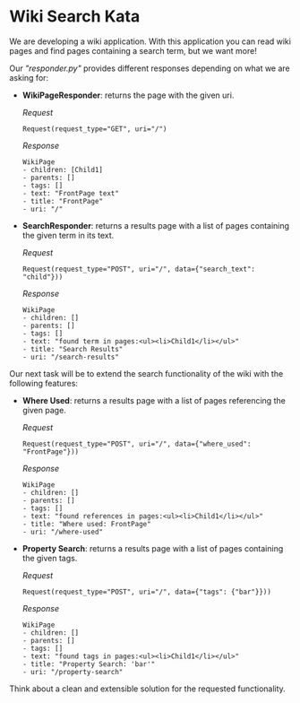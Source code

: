 Wiki Search Kata
================

We are developing a wiki application.
With this application you can read wiki pages and find pages containing a search term, but we want more!

Our *"responder.py"* provides different responses depending on what we are asking for:
- **WikiPageResponder**: returns the page with the given uri.

  *Request*
  ```
  Request(request_type="GET", uri="/")
  ```
  *Response*
  ```
  WikiPage
  - children: [Child1]
  - parents: []
  - tags: []
  - text: "FrontPage text"
  - title: "FrontPage"
  - uri: "/"
  ```

- **SearchResponder**: returns a results page with a list of pages containing the given term in its text.

  *Request*
  ```
  Request(request_type="POST", uri="/", data={"search_text": "child"}))
  ```
  *Response*
  ```
  WikiPage
  - children: []
  - parents: []
  - tags: []
  - text: "found term in pages:<ul><li>Child1</li></ul>"
  - title: "Search Results"
  - uri: "/search-results"
  ```
  
Our next task will be to extend the search functionality of the wiki with the following features:
- **Where Used**: returns a results page with a list of pages referencing the given page.

  *Request*
  ```
  Request(request_type="POST", uri="/", data={"where_used": "FrontPage"}))
  ```
  *Response*
  ```
  WikiPage
  - children: []
  - parents: []
  - tags: []
  - text: "found references in pages:<ul><li>Child1</li></ul>"
  - title: "Where used: FrontPage"
  - uri: "/where-used"
  ```
  
- **Property Search**: returns a results page with a list of pages containing the given tags.

  *Request*
  ```
  Request(request_type="POST", uri="/", data={"tags": {"bar"}}))
  ```
  *Response*
  ```
  WikiPage
  - children: []
  - parents: []
  - tags: []
  - text: "found tags in pages:<ul><li>Child1</li></ul>"
  - title: "Property Search: 'bar'"
  - uri: "/property-search"
  ```
  
Think about a clean and extensible solution for the requested functionality.